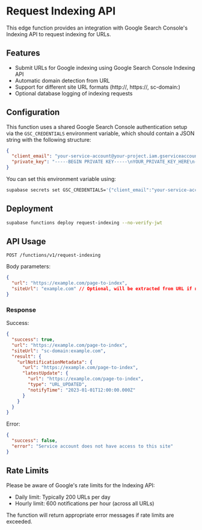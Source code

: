 # Request Indexing API

This edge function provides an integration with Google Search Console's Indexing API to request indexing for URLs.

## Features

- Submit URLs for Google indexing using Google Search Console Indexing API
- Automatic domain detection from URL
- Support for different site URL formats (http://, https://, sc-domain:)
- Optional database logging of indexing requests

## Configuration

This function uses a shared Google Search Console authentication setup via the `GSC_CREDENTIALS` environment variable, which should contain a JSON string with the following structure:

```json
{
  "client_email": "your-service-account@your-project.iam.gserviceaccount.com",
  "private_key": "-----BEGIN PRIVATE KEY-----\nYOUR_PRIVATE_KEY_HERE\n-----END PRIVATE KEY-----\n"
}
```

You can set this environment variable using:

```bash
supabase secrets set GSC_CREDENTIALS='{"client_email":"your-service-account@your-project.iam.gserviceaccount.com","private_key":"-----BEGIN PRIVATE KEY-----\nYOUR_PRIVATE_KEY_HERE\n-----END PRIVATE KEY-----\n"}'
```

## Deployment

```bash
supabase functions deploy request-indexing --no-verify-jwt
```

## API Usage

```http
POST /functions/v1/request-indexing
```

Body parameters:

```json
{
  "url": "https://example.com/page-to-index",
  "siteUrl": "example.com" // Optional, will be extracted from URL if not provided
}
```

### Response

Success:

```json
{
  "success": true,
  "url": "https://example.com/page-to-index",
  "siteUrl": "sc-domain:example.com",
  "result": {
    "urlNotificationMetadata": {
      "url": "https://example.com/page-to-index",
      "latestUpdate": {
        "url": "https://example.com/page-to-index",
        "type": "URL_UPDATED",
        "notifyTime": "2023-01-01T12:00:00.000Z"
      }
    }
  }
}
```

Error:

```json
{
  "success": false,
  "error": "Service account does not have access to this site"
}
```

## Rate Limits

Please be aware of Google's rate limits for the Indexing API:

- Daily limit: Typically 200 URLs per day
- Hourly limit: 600 notifications per hour (across all URLs)

The function will return appropriate error messages if rate limits are exceeded.